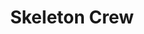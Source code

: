 ---
slug: TW8
title: Skeleton Crew
authors:
  - name: Augie
    title: "[REDACTED]"
tags: [training season 2023]
---